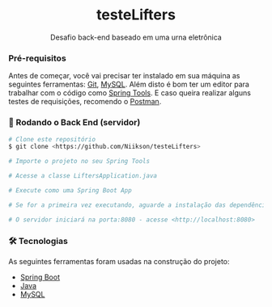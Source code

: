 <h1 align="center">testeLifters</h1>

<p align="center">Desafio back-end baseado em uma urna eletrônica</p>

### Pré-requisitos

Antes de começar, você vai precisar ter instalado em sua máquina as seguintes ferramentas:
[Git](https://git-scm.com), [MySQL](https://mysql.com). 
Além disto é bom ter um editor para trabalhar com o código como [Spring Tools](https://spring.io/tools).
E caso queira realizar alguns testes de requisições, recomendo o [Postman](https://www.postman.com/downloads/).

### 🎲 Rodando o Back End (servidor)

```bash
# Clone este repositório
$ git clone <https://github.com/Niikson/testeLifters>

# Importe o projeto no seu Spring Tools

# Acesse a classe LiftersApplication.java

# Execute como uma Spring Boot App

# Se for a primeira vez executando, aguarde a instalação das dependências

# O servidor iniciará na porta:8080 - acesse <http://localhost:8080>
```

### 🛠 Tecnologias

As seguintes ferramentas foram usadas na construção do projeto:

- [Spring Boot](https://spring.io/projects/spring-boot)
- [Java](https://www.java.com/pt-BR/)
- [MySQL](https://mysql.com)
